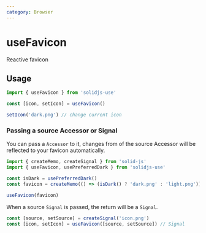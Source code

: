 ```yaml
---
category: Browser
---
```


# useFavicon

Reactive favicon

## Usage

```js {3}
import { useFavicon } from 'solidjs-use'

const [icon, setIcon] = useFavicon()

setIcon('dark.png') // change current icon
```

### Passing a source Accessor or Signal

You can pass a `Accessor` to it, changes from of the source Accessor will be reflected to your favicon automatically.

```js {7}
import { createMemo, createSignal } from 'solid-js'
import { useFavicon, usePreferredDark } from 'solidjs-use'

const isDark = usePreferredDark()
const favicon = createMemo(() => (isDark() ? 'dark.png' : 'light.png'))

useFavicon(favicon)
```

When a source `Signal` is passed, the return will be a `Signal`.

```ts
const [source, setSource] = createSignal('icon.png')
const [icon, setIcon] = useFavicon([source, setSource]) // Signal
```
